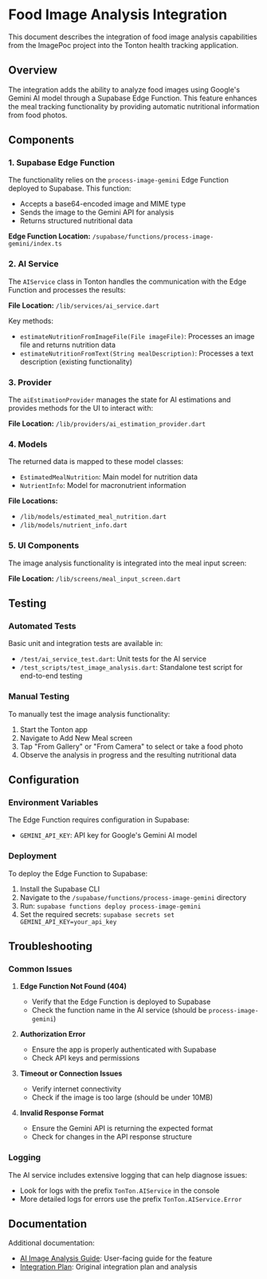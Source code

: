 # Food Image Analysis Integration

This document describes the integration of food image analysis capabilities from the ImagePoc project into the Tonton health tracking application.

## Overview

The integration adds the ability to analyze food images using Google's Gemini AI model through a Supabase Edge Function. This feature enhances the meal tracking functionality by providing automatic nutritional information from food photos.

## Components

### 1. Supabase Edge Function

The functionality relies on the `process-image-gemini` Edge Function deployed to Supabase. This function:

- Accepts a base64-encoded image and MIME type
- Sends the image to the Gemini API for analysis
- Returns structured nutritional data

**Edge Function Location:** `/supabase/functions/process-image-gemini/index.ts`

### 2. AI Service

The `AIService` class in Tonton handles the communication with the Edge Function and processes the results:

**File Location:** `/lib/services/ai_service.dart`

Key methods:
- `estimateNutritionFromImageFile(File imageFile)`: Processes an image file and returns nutrition data
- `estimateNutritionFromText(String mealDescription)`: Processes a text description (existing functionality)

### 3. Provider

The `aiEstimationProvider` manages the state for AI estimations and provides methods for the UI to interact with:

**File Location:** `/lib/providers/ai_estimation_provider.dart`

### 4. Models

The returned data is mapped to these model classes:
- `EstimatedMealNutrition`: Main model for nutrition data
- `NutrientInfo`: Model for macronutrient information

**File Locations:** 
- `/lib/models/estimated_meal_nutrition.dart`
- `/lib/models/nutrient_info.dart`

### 5. UI Components

The image analysis functionality is integrated into the meal input screen:

**File Location:** `/lib/screens/meal_input_screen.dart`

## Testing

### Automated Tests

Basic unit and integration tests are available in:
- `/test/ai_service_test.dart`: Unit tests for the AI service
- `/test_scripts/test_image_analysis.dart`: Standalone test script for end-to-end testing

### Manual Testing

To manually test the image analysis functionality:

1. Start the Tonton app
2. Navigate to Add New Meal screen
3. Tap "From Gallery" or "From Camera" to select or take a food photo
4. Observe the analysis in progress and the resulting nutritional data

## Configuration

### Environment Variables

The Edge Function requires configuration in Supabase:

- `GEMINI_API_KEY`: API key for Google's Gemini AI model

### Deployment

To deploy the Edge Function to Supabase:

1. Install the Supabase CLI
2. Navigate to the `/supabase/functions/process-image-gemini` directory
3. Run: `supabase functions deploy process-image-gemini`
4. Set the required secrets: `supabase secrets set GEMINI_API_KEY=your_api_key`

## Troubleshooting

### Common Issues

1. **Edge Function Not Found (404)**
   - Verify that the Edge Function is deployed to Supabase
   - Check the function name in the AI service (should be `process-image-gemini`)

2. **Authorization Error**
   - Ensure the app is properly authenticated with Supabase
   - Check API keys and permissions

3. **Timeout or Connection Issues**
   - Verify internet connectivity
   - Check if the image is too large (should be under 10MB)

4. **Invalid Response Format**
   - Ensure the Gemini API is returning the expected format
   - Check for changes in the API response structure

### Logging

The AI service includes extensive logging that can help diagnose issues:
- Look for logs with the prefix `TonTon.AIService` in the console
- More detailed logs for errors use the prefix `TonTon.AIService.Error`

## Documentation

Additional documentation:
- [AI Image Analysis Guide](/docs/ai_image_analysis_guide.md): User-facing guide for the feature
- [Integration Plan](/integration_plan.md): Original integration plan and analysis